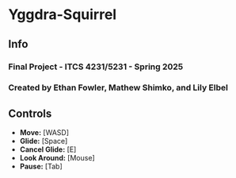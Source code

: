 # Yggdra-Squirrel

## Info

### Final Project - ITCS 4231/5231 - Spring 2025

### Created by Ethan Fowler, Mathew Shimko, and Lily Elbel

## Controls
* **Move:** [WASD]
* **Glide:** [Space]
* **Cancel Glide:** [E]
* **Look Around:** [Mouse]
* **Pause:** [Tab]